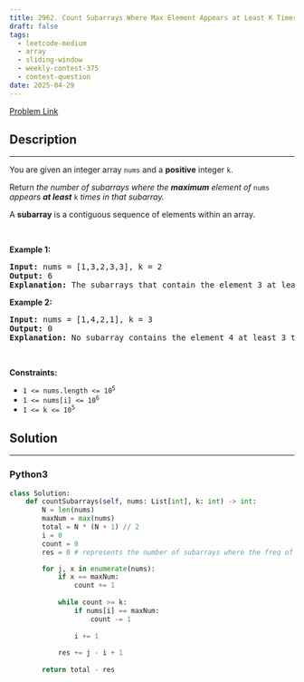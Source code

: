 ```yaml
---
title: 2962. Count Subarrays Where Max Element Appears at Least K Times
draft: false
tags: 
  - leetcode-medium
  - array
  - sliding-window
  - weekly-contest-375
  - contest-question
date: 2025-04-29
---
```


[Problem Link](https://leetcode.com/problems/count-subarrays-where-max-element-appears-at-least-k-times/)

## Description

---
<p>You are given an integer array <code>nums</code> and a <strong>positive</strong> integer <code>k</code>.</p>

<p>Return <em>the number of subarrays where the <strong>maximum</strong> element of </em><code>nums</code><em> appears <strong>at least</strong> </em><code>k</code><em> times in that subarray.</em></p>

<p>A <strong>subarray</strong> is a contiguous sequence of elements within an array.</p>

<p>&nbsp;</p>
<p><strong class="example">Example 1:</strong></p>

<pre>
<strong>Input:</strong> nums = [1,3,2,3,3], k = 2
<strong>Output:</strong> 6
<strong>Explanation:</strong> The subarrays that contain the element 3 at least 2 times are: [1,3,2,3], [1,3,2,3,3], [3,2,3], [3,2,3,3], [2,3,3] and [3,3].
</pre>

<p><strong class="example">Example 2:</strong></p>

<pre>
<strong>Input:</strong> nums = [1,4,2,1], k = 3
<strong>Output:</strong> 0
<strong>Explanation:</strong> No subarray contains the element 4 at least 3 times.
</pre>

<p>&nbsp;</p>
<p><strong>Constraints:</strong></p>

<ul>
	<li><code>1 &lt;= nums.length &lt;= 10<sup>5</sup></code></li>
	<li><code>1 &lt;= nums[i] &lt;= 10<sup>6</sup></code></li>
	<li><code>1 &lt;= k &lt;= 10<sup>5</sup></code></li>
</ul>


## Solution

---
### Python3
``` py title='count-subarrays-where-max-element-appears-at-least-k-times'
class Solution:
    def countSubarrays(self, nums: List[int], k: int) -> int:
        N = len(nums)
        maxNum = max(nums)
        total = N * (N + 1) // 2
        i = 0
        count = 0
        res = 0 # represents the number of subarrays where the freq of maxNum < k

        for j, x in enumerate(nums):
            if x == maxNum:
                count += 1
            
            while count >= k:
                if nums[i] == maxNum:
                    count -= 1
                
                i += 1
            
            res += j - i + 1
        
        return total - res
```

